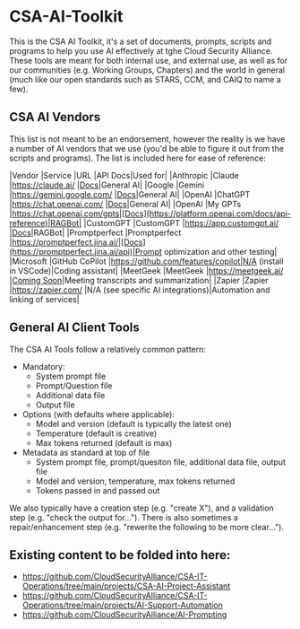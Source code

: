 # CSA-AI-Toolkit

This is the CSA AI Toolkit, it's a set of documents, prompts, scripts and programs to help you use AI effectively at tghe Cloud Security Alliance. These tools are meant for both internal use, and external use, as well as for our communities (e.g. Working Groups, Chapters) and the world in general (much like our open standards such as STARS, CCM, and CAIQ to name a few).

## CSA AI Vendors

This list is not meant to be an endorsement, however the reality is we have a number of AI vendors that we use (you'd be able to figure it out from the scripts and programs). The list is included here for ease of reference:

|Vendor         |Service        |URL                        |API Docs|Used for|
|Anthropic      |Claude         |https://claude.ai/         |[Docs](https://docs.anthropic.com/claude/reference/)|General AI|
|Google         |Gemini         |https://gemini.google.com/ |[Docs](https://ai.google.dev/docs)|General AI|
|OpenAI         |ChatGPT        |https://chat.openai.com/   |[Docs](https://platform.openai.com/docs/api-reference)|General AI|
|OpenAI         |My GPTs        |https://chat.openai.com/gpts|[Docs](https://platform.openai.com/docs/api-reference)|RAGBot|
|CustomGPT      |CustomGPT      |https://app.customgpt.ai/  |[Docs](https://docs.customgpt.ai/)|RAGBot|
|Promptperfect  |Promptperfect  |https://promptperfect.jina.ai/|[Docs](https://promptperfect.jina.ai/api)|Prompt optimization and other testing|
|Microsoft      |GitHub CoPilot |https://github.com/features/copilot|N/A (install in VSCode)|Coding assistant|
|MeetGeek       |MeetGeek       |https://meetgeek.ai/       |[Coming Soon](https://meetgeek.ai/integrations/uploads-api-webhooks)|Meeting transcripts and summarization|
|Zapier         |Zapier         |https://zapier.com/        |N/A (see specific AI integrations)|Automation and linking of services|

## General AI Client Tools 

The CSA AI Tools follow a relatively common pattern:

* Mandatory:
  * System prompt file
  * Prompt/Question file
  * Additional data file
  * Output file
* Options (with defaults where applicable):
  * Model and version (default is typically the latest one)
  * Temperature (default is creative)
  * Max tokens returned (default is max)
* Metadata as standard at top of file
  * System prompt file, prompt/quesiton file, additional data file, output file
  * Model and version, temperature, max tokens returned
  * Tokens passed in and passed out

We also typically have a creation step (e.g. "create X"), and a validation step (e.g. "check the output for..."). There is also sometimes a repair/enhancement step (e.g. "rewerite the following to be more clear...").

## Existing content to be folded into here:

* https://github.com/CloudSecurityAlliance/CSA-IT-Operations/tree/main/projects/CSA-AI-Project-Assistant
* https://github.com/CloudSecurityAlliance/CSA-IT-Operations/tree/main/projects/AI-Support-Automation
* https://github.com/CloudSecurityAlliance/AI-Prompting
